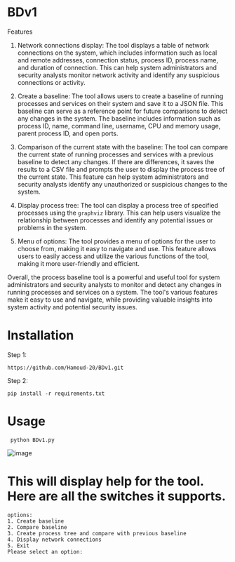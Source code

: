 # BDv1

Features

1. Network connections display:
The tool displays a table of network connections on the system, which includes information such as local and remote addresses, connection status, process ID, process name, and duration of connection. This can help system administrators and security analysts monitor network activity and identify any suspicious connections or activity.

2. Create a baseline:
The tool allows users to create a baseline of running processes and services on their system and save it to a JSON file. This baseline can serve as a reference point for future comparisons to detect any changes in the system. The baseline includes information such as process ID, name, command line, username, CPU and memory usage, parent process ID, and open ports.

3. Comparison of the current state with the baseline:
The tool can compare the current state of running processes and services with a previous baseline to detect any changes. If there are differences, it saves the results to a CSV file and prompts the user to display the process tree of the current state. This feature can help system administrators and security analysts identify any unauthorized or suspicious changes to the system.

4. Display process tree:
The tool can display a process tree of specified processes using the `graphviz` library. This can help users visualize the relationship between processes and identify any potential issues or problems in the system.

5. Menu of options:
The tool provides a menu of options for the user to choose from, making it easy to navigate and use. This feature allows users to easily access and utilize the various functions of the tool, making it more user-friendly and efficient.
 
Overall, the process baseline tool is a powerful and useful tool for system administrators and security analysts to monitor and detect any changes in running processes and services on a system. The tool's various features make it easy to use and navigate, while providing valuable insights into system activity and potential security issues.
# Installation
Step 1:
```
https://github.com/Hamoud-20/BDv1.git
```
Step 2:
```
pip install -r requirements.txt
```

# Usage
```
 python BDv1.py
```
![image](https://github.com/Hamoud-20/BDv1/assets/137123444/35528320-a69f-4a6e-ac92-8850f16d416c)

# This will display help for the tool. Here are all the switches it supports.

```console
options:
1. Create baseline
2. Compare baseline
3. Create process tree and compare with previous baseline
4. Display network connections
5. Exit
Please select an option:
```
